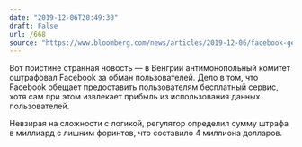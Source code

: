 ```yaml
---
date: "2019-12-06T20:49:30"
draft: False
url: /668
source: "https://www.bloomberg.com/news/articles/2019-12-06/facebook-gets-4m-fine-from-hungary-for-claim-services-are-free"
---
```


Вот поистине странная новость — в Венгрии антимонопольный комитет оштрафовал Facebook за обман пользователей. Дело в том, что Facebook обещает предоставить пользователям бесплатный сервис, хотя сам при этом извлекает прибыль из использования данных пользователей.

Невзирая на сложности с логикой, регулятор определил сумму штрафа в миллиард с лишним форинтов, что составило 4 миллиона долларов.
